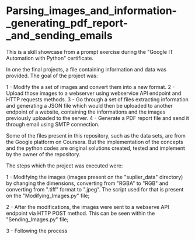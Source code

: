 # Parsing_images_and_information-_generating_pdf_report-_and_sending_emails

This is a skill showcase from a prompt exercise during the "Google IT Automation with Python" certificate.

In one the final projects, a file containing information and data was provided. The goal of the project was:

1 - Modify the a set of images and convert them into a new format.
2 - Upload those images to a webserver using webservice API endpoint and HTTP requests methods.
3 - Go through a set of files extracting information and generating a JSON file which would then be uploaded to another endpoint of a website, containing the informations and the images previously uploaded to the server.
4 - Generate a PDF report file and send it through email using SMTP connection.

Some of the files present in this repository, such as the data sets, are from the Google platform on Coursera. But the implementation of the concepts and the python codes are original solutions created, tested and implement by the owner of the repository.

The steps which the project was executed were:

1 - Modifying the images \(images present on the "suplier_data" directory\) by changing the dimensions, converting from "RGBA" to "RGB" and converting from ".tiff" format to ".jpeg". The script used for that is present on the "Modifying_Images.py" file;

2 - After the modifications, the images were sent to a webserve API endpoint via HTTP POST method. This can be seen within the "Sending_Images.py" file;

3 - Following the process
